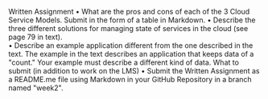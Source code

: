 Written Assignment
• What are the pros and cons of each of the 3 Cloud Service Models.   Submit in the form of a table 
in Markdown. 
• Describe the three different solutions for managing state of services in the cloud (see page 79 in 
text).  
• Describe an example application different from the one described in the text.    The example in the 
text describes an application that keeps data of a "count."   Your example must describe a 
different kind of data. 
What to submit (in addition to work on the LMS)
• Submit the Written Assignment as a README.me file using Markdown in your GitHub Repository 
in a branch named "week2".
